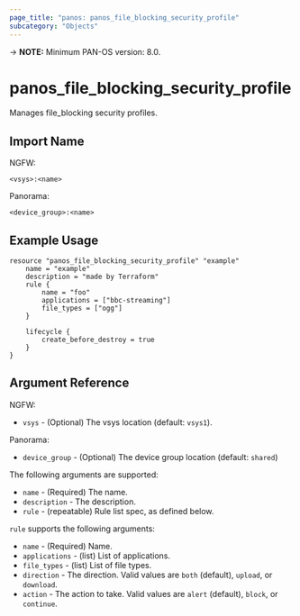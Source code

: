```yaml
---
page_title: "panos: panos_file_blocking_security_profile"
subcategory: "Objects"
---
```


-> **NOTE:** Minimum PAN-OS version: 8.0.


# panos_file_blocking_security_profile

Manages file_blocking security profiles.


## Import Name

NGFW:

```shell
<vsys>:<name>
```

Panorama:

```shell
<device_group>:<name>
```


## Example Usage

```hcl
resource "panos_file_blocking_security_profile" "example"
    name = "example"
    description = "made by Terraform"
    rule {
        name = "foo"
        applications = ["bbc-streaming"]
        file_types = ["ogg"]
    }

    lifecycle {
        create_before_destroy = true
    }
}
```


## Argument Reference

NGFW:

* `vsys` - (Optional) The vsys location (default: `vsys1`).

Panorama:

* `device_group` - (Optional) The device group location (default: `shared`)

The following arguments are supported:

* `name` - (Required) The name.
* `description` - The description.
* `rule` - (repeatable) Rule list spec, as defined below.

`rule` supports the following arguments:

* `name` - (Required) Name.
* `applications` - (list) List of applications.
* `file_types` - (list) List of file types.
* `direction` - The direction.  Valid values are `both` (default),
  `upload`, or `download`.
* `action` - The action to take.  Valid values are `alert` (default),
  `block`, or `continue`.
